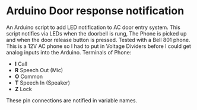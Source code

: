 # Arduino Door response notification
An Arduino script to add LED notification to AC door entry system. This script notifies via LEDs when the doorbell is rung, The Phone is picked up and when the door release button is pressed. Tested with a Bell 801 phone. This is a 12V AC phone so I had to put in Voltage Dividers before I could get analog inputs into the Arduino.
Terminals of Phone:
* **I** Call
* **R** Speech Out (Mic)
* **O** Common
* **T** Speech In (Speaker)
* **Z** Lock

These pin connections are notified in variable names.
